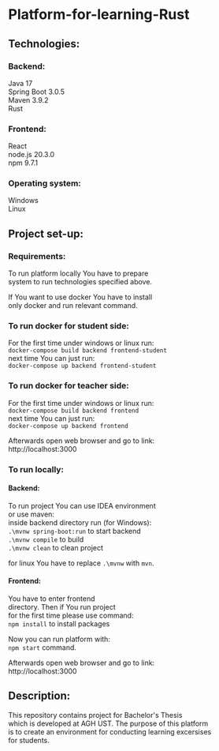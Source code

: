 # Platform-for-learning-Rust

## Technologies:

### Backend:
Java 17\
Spring Boot 3.0.5\
Maven 3.9.2\
Rust

### Frontend:
React\
node.js 20.3.0\
npm 9.7.1

### Operating system:
Windows\
Linux

## Project set-up:

### Requirements:
To run platform locally You have to prepare\
system to run technologies specified above.

If You want to use docker You have to install\
only docker and run relevant command.

### To run docker for student side:
For the first time under windows or linux run:\
`docker-compose build backend frontend-student`\
next time You can just run:\
`docker-compose up backend frontend-student`

### To run docker for teacher side:
For the first time under windows or linux run:\
`docker-compose build backend frontend`\
next time You can just run:\
`docker-compose up backend frontend`

Afterwards open web browser and go to link:\
http://localhost:3000

### To run locally:

#### Backend:
To run project You can use IDEA environment\
or use maven:\
inside backend directory run (for Windows):\
`.\mvnw spring-boot:run` to start backend\
`.\mvnw compile` to build\
`.\mvnw clean` to clean project

for linux You have to replace `.\mvnw` with `mvn`.

#### Frontend:
You have to enter frontend\
directory. Then if You run project\
for the first time please use command:\
`npm install` to install packages

Now you can run platform with:\
`npm start` command.

Afterwards open web browser and go to link:\
http://localhost:3000

## Description:
This repository contains project for Bachelor's Thesis\
which is developed at AGH UST. The purpose of this platform\
is to create an environment for conducting learning excersises\
for students.
